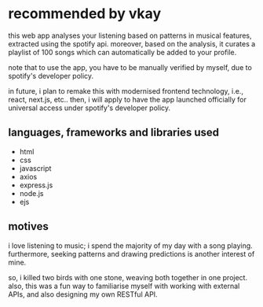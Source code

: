 # recommended by vkay

this web app analyses your listening based on patterns in musical features, extracted using the spotify api. moreover, based on the analysis, it curates a playlist of 100 songs which can automatically be added to your profile.

note that to use the app, you have to be manually verified by myself, due to spotify's developer policy.

in future, i plan to remake this with modernised frontend technology, i.e., react, next.js, etc.. then, i will apply to have the app launched officially for universal access under spotify's developer policy.

## languages, frameworks and libraries used

- html
- css
- javascript
- axios
- express.js
- node.js
- ejs

## motives

i love listening to music; i spend the majority of my day with a song playing. furthermore, seeking patterns and drawing predictions is another interest of mine.

so, i killed two birds with one stone, weaving both together in one project. also, this was a fun way to familiarise myself with working with external APIs, and also designing my own RESTful API.
